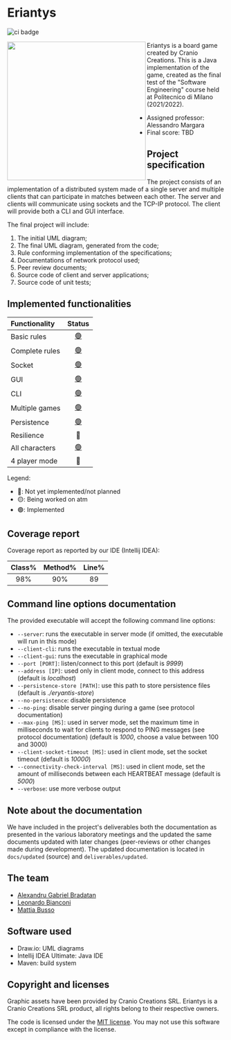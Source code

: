 # Eriantys

![ci badge](https://github.com/alexbradd/ingsw2022-AM36/actions/workflows/java-ci.yaml/badge.svg)

<img
  src="https://www.craniocreations.it/wp-content/uploads/2021/06/Eriantys_scatolaFrontombra-600x600.png"
  width="320px"
  height="320px"
  align="left" />

Eriantys is a board game created by Cranio Creations. This is a Java
implementation of the game, created as the final test of the "Software
Engineering" course held at Politecnico di Milano (2021/2022).

- Assigned professor: Alessandro Margara
- Final score: TBD

## Project specification

The project consists of an implementation of a distributed system made of a
single server and multiple clients that can participate in matches between each
other. The server and clients will communicate using sockets and the TCP-IP
protocol. The client will provide both a CLI and GUI interface.

The final project will include:

1. The initial UML diagram;
2. The final UML diagram, generated from the code;
3. Rule conforming implementation of the specifications;
4. Documentations of network protocol used;
5. Peer review documents;
6. Source code of client and server applications;
7. Source code of unit tests;

## Implemented functionalities

| Functionality  |                          Status                           |
|:---------------|:---------------------------------------------------------:|
| Basic rules    | [🟢](https://github.com/alexbradd/ingsw2022-AM36/pull/32) |
| Complete rules | [🟢](https://github.com/alexbradd/ingsw2022-AM36/pull/32) |
| Socket         | [🟢](https://github.com/alexbradd/ingsw2022-AM36/pull/45) |
| GUI            | [🟢](https://github.com/alexbradd/ingsw2022-AM36/pull/50) |
| CLI            | [🟢](https://github.com/alexbradd/ingsw2022-AM36/pull/46) |
| Multiple games | [🟢](https://github.com/alexbradd/ingsw2022-AM36/pull/45) |
| Persistence    | [🟢](https://github.com/alexbradd/ingsw2022-AM36/pull/53) |
| Resilience     |                            🔴                             |
| All characters | [🟢](https://github.com/alexbradd/ingsw2022-AM36/pull/33) |
| 4 player mode  |                            🔴                             |

Legend:

- 🔴: Not yet implemented/not planned
- 🟡: Being worked on atm
- 🟢: Implemented

## Coverage report

Coverage report as reported by our IDE (Intellij IDEA):

| Class% | Method% | Line% |
|:------:|:-------:|:-----:|
|  98%   |   90%   |  89   |

## Command line options documentation

The provided executable will accept the following command line options:

- `--server`: runs the executable in server mode (if omitted, the executable 
  will run in this mode)
- `--client-cli`: runs the executable in textual mode
- `--client-gui`: runs the executable in graphical mode
- `--port [PORT]`: listen/connect to this port (default is *9999*)
- `--address [IP]`: used only in client mode, connect to this address (default
  is *localhost*)
- `--persistence-store [PATH]`: use this path to store persistence files
  (default is *./eryantis-store*)
- `--no-persistence`: disable persistence
- `--no-ping`: disable server pinging during a game (see protocol documentation)
- `--max-ping [MS]`: used in server mode, set the maximum time in milliseconds
  to wait for clients to respond to PING messages (see protocol documentation)
  (default is *1000*, choose a value between 100 and 3000) 
- `--client-socket-timeout [MS]`: used in client mode, set the socket timeout
  (default is *10000*)
- `--connectivity-check-interval [MS]`: used in client mode, set the amount of
  milliseconds between each HEARTBEAT message (default is *5000*)
- `--verbose`: use more verbose output

## Note about the documentation

We have included in the project's deliverables both the documentation as
presented in the various laboratory meetings and the updated the same documents
updated with later changes (peer-reviews or other changes made during
development). The updated documentation is located in `docs/updated` (source)
and `deliverables/updated`.

## The team

- [Alexandru Gabriel Bradatan](https://github.com/alexbradd)
- [Leonardo Bianconi](https://github.com/leo-bianconi)
- [Mattia Busso](https://github.com/mattia-busso)

## Software used

- Draw.io: UML diagrams
- Intellij IDEA Ultimate: Java IDE
- Maven: build system

## Copyright and licenses

Graphic assets have been provided by Cranio Creations SRL. Eriantys is a
Cranio Creations SRL product, all rights belong to their respective owners.

The code is licensed under the [MIT license](https://github.com/alexbradd/ingsw2022-AM36/blob/main/LICENSE).
You may not use this software except in compliance with the license.
